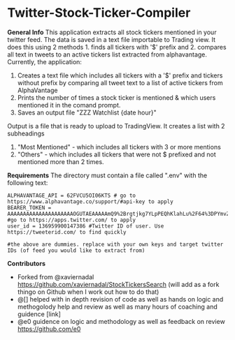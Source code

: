 # Twitter-Stock-Ticker-Compiler

**General Info**
This application extracts all stock tickers mentioned in your twitter feed.  The data is saved in a text file importable to Trading view. It does this using 2 methods 1. finds all tickers with '$' prefix and 2. compares all text in tweets to an active tickers list extracted from alphavantage.  
Currently, the application: 
1. Creates a text file which includes all tickers with a '$' prefix and tickers without prefix by comparing all tweet text to a list of active tickers from AlphaVantage
2. Prints the number of times a stock ticker is mentioned &amp; which users mentioned it in the comand prompt. 
3. Saves an output file "ZZZ Watchlist {date hour}"

Output is a file that is ready to upload to TradingView. It creates a list with 2 subheadings
1. "Most Mentioned" - which includes all tickers with 3 or more mentions
2. "Others" - which includes all tickers that were not $ prefixed and not mentioned more than 2 times. 

**Requirements**
The directory must contain a file called ".env" with the following text:

    ALPHAVANTAGE_API = 62FVCU5OI06KTS # go to https://www.alphavantage.co/support/#api-key to apply
    BEARER_TOKEN = AAAAAAAAAAAAAAAAAAAAAOGUTAEAAAAAmQ9%2Brgtjkg7YLpPEQhKlahLu%2F64%3DPYmvZNS3ZOe5CLNQ2jfXow #go to https://apps.twitter.com/ to apply
    user_id = 136959900147386 #Twitter ID of user. Use https://tweeterid.com/ to find quickly

    #the above are dummies. replace with your own keys and target twitter IDs (of feed you would like to extract from)

**Contributors**
   - Forked from @xaviernadal https://github.com/xaviernadal/StockTickersSearch  (will add as a fork thingo on Github when I work out how to do that)
   - @[] helped with in depth revision of code as well as hands on logic and methogolody help and review as well as many hours of coaching and guidence [link]
   - @e0 guidence on logic and methodology as well as feedback on review https://github.com/e0 
